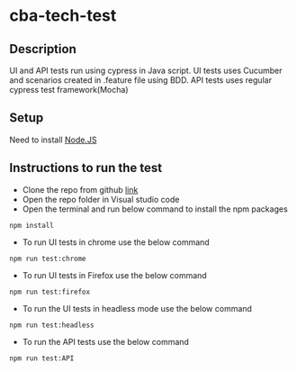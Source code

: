 # cba-tech-test

## Description
UI and API tests run using cypress in Java script. UI tests uses Cucumber and scenarios created in .feature file using BDD. API tests uses regular cypress test framework(Mocha)

## Setup
Need to install [Node.JS](https://nodejs.org/en/)  


## Instructions to run the test
- Clone the repo from github [link](https://github.com/praveen-pl/cba-tech-test.git) 
- Open the repo folder in Visual studio code
- Open the terminal and run below command to install the npm packages
```
npm install
```
- To run UI tests in chrome use the below command
```
npm run test:chrome
```
- To run UI tests in Firefox use the below command
```
npm run test:firefox
```
- To run the UI tests in headless mode use the below command
```
npm run test:headless
```
- To run the API tests use the below command
```
npm run test:API
```

